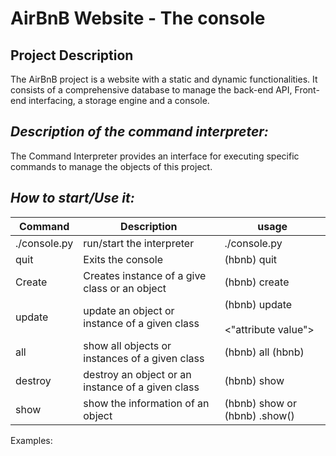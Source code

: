 # AirBnB Website - The console
## **Project Description**
The AirBnB project is a website with a static and dynamic functionalities. It consists of a comprehensive database to 
manage the back-end API, Front-end interfacing, a storage engine and a console.


## _**Description of the command interpreter:**_
The Command Interpreter provides an interface for executing specific commands to manage the objects 
of this project. 

## **_How to start/Use it:_**

 | Command      | Description | usage                                                                    |
|--------------|--|--------------------------------------------------------------------------|
| ./console.py | run/start the interpreter | ./console.py                                                             |
| quit         | Exits the console | (hbnb) quit                                                              |
| Create       | Creates instance of a give class or an object | (hbnb) create <class>                                                    |
| update       |update an object or instance of a given class | (hbnb) update <class> <id><br/> <attribute name><br/><"attribute value"> |
| all          | show all objects or instances of a given class | (hbnb) all (hbnb) <class>                                           |
| destroy      | destroy an object or an instance of a given class | (hbnb) show <class> <id>                                                 |
 | show         | show the information of an object | (hbnb) show <class> <id> or (hbnb) <class>.show(<id>)                    |

Examples:

